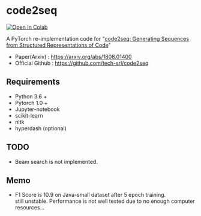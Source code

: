 # code2seq
[![Open In Colab](https://colab.research.google.com/assets/colab-badge.svg)](https://drive.google.com/file/d/1gsiqfP1KKVlfekFfQAmXdQAkYhusCt4y/view?usp=sharing)  

A PyTorch re-implementation code for "[code2seq: Generating Sequences from Structured Representations of Code](https://arxiv.org/abs/1808.01400)"

* Paper(Arxiv) : https://arxiv.org/abs/1808.01400  
* Official Github : https://github.com/tech-srl/code2seq

## Requirements
* Python 3.6 +
* Pytorch 1.0 +
* Jupyter-notebook
* scikit-learn
* nltk
* hyperdash (optional)

## TODO
* Beam search is not implemented.

## Memo
* F1 Score is 10.9 on Java-small dataset after 5 epoch training.   
  still unstable. Performance is not well tested due to no enough computer resources... 
